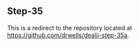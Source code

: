 Step-35
-------
This is a redirect to the repository located at
https://github.com/drwells/dealii-step-35a.
